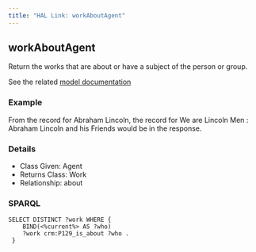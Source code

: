 ```yaml
---
title: "HAL Link: workAboutAgent"
---
```


## workAboutAgent

Return the works that are about or have a subject of the person or group.

See the related [model documentation](/model/object/aboutness/#subject)

### Example

From the record for Abraham Lincoln, the record for We are Lincoln Men : Abraham Lincoln and his Friends would be in the response.


### Details

* Class Given: Agent
* Returns Class: Work
* Relationship: about


### SPARQL
```
SELECT DISTINCT ?work WHERE {
    BIND(<%current%> AS ?who)
    ?work crm:P129_is_about ?who .
 } 
```

